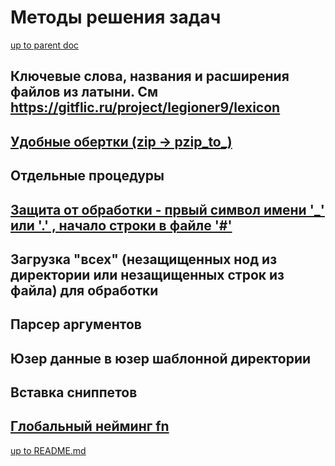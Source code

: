 # <solvendum> Методы решения задач

[up to parent doc](../../../README.md)

## Ключевые слова, названия и расширения файлов из латыни. См https://gitflic.ru/project/legioner9/lexicon

## [<wrap> <fiches> <solvendum> Удобные обертки (zip -> pzip_to_)](fiches/wrap.md)
## Отдельные процедуры
## [<defendchar> <fiches> <solvendum> Защита от обработки - првый символ имени '_' или '.' , начало строки в файле '#'](fiches/defendchar.md)
## Загрузка "всех" (незащищенных нод из директории или незащищенных строк из файла) для обработки
## Парсер аргументов 
## Юзер данные в юзер шаблонной директории
## Вставка сниппетов
## [<gnaming> <fiches> <solvendum> Глобальный нейминг fn](fiches/gnaming.md)
 

[up to README.md](../../../README.md)

